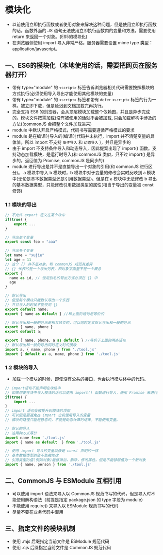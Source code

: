 # 模块化

* 以前使用立即执行函数或者使用对象来解决这种问题，但是使用立即执行函数的话，函数外面的 JS 语句无法使用立即执行函数内的变量和方法。需要使用 return 来返回一个对象。(ES5的模块化)
* 在浏览器侧使用 import 导入非常严格，服务器需要设置 mime type 类型：application/javascript。

## 一、ES6的模块化（本地使用的话，需要把网页在服务器打开）

* 带有 type="module" 的 `<script>` 标签告诉浏览器相关代码需要按照模块的方式执行(必须使用导入导出才能使用其他模块的变量)
* 带有 type="module" 的 `<script>` 标签和带有 `defer` `<script>` 标签的行为一样。被立即下载，但是延迟到文档加载完再执行。
* 完全支持 ES6 的浏览器，会从顶层模块加载整个依赖图，并且是异步完成的。模块文件按需加载(没有被使用的话就不会被加载, 只会加载解构中涉及的方法)(commonJS 会把整个文件加载进来)
* module 中默认开启严格模式，代码书写需要遵循严格模式的要求
* module 是在编译时导入的(编译时代码并未执行，import 并不清楚变量的具体值。所以 import 不支持 `条件导入` 和 `动态导入` )，并且是异步的
* 由于 import 不支持条件导入和动态导入，因此提案出现了 import() 函数。支持动态加载模块，是运行时导入(和 commonJS 类似，只不过 import() 是异步的，返回值为 Promise, commonJS 是同步的)
* module 进行导出是并不是直接导出一个对象的引用(和 commonJS 进行区分)。 a 模块中导入 b 模块时，b 模块中对于变量的修改会实时反映到 a 模块中(无论是基本数据类型还是引用数据类型)。但是在 a 模块中无法修改 b 导出的基本数据类型，只能修改引用数据类型的属性(相当于导出的变量被 const 修饰)

### 1.1 模块的导出

```js
// 不允许 export 定义在某个块中
if(true) {
    export ...
}

// 导出单个变量
export const foo = "aaa"

// 导出多个变量
let name = "xujie"
let age = 11
// 这个 {} 并不是对象，和 commonJS 规范有差异
// {} 代表的是一个导出列表，和对象字面量不是一个概念
export {
  name as id, // 使用别名的导出方式必须在 {} 中
  age
}

// 默认导出
// 但是每个模块只能默认导出一个东西
// 并且导入的时候不能使用 {}
export default name;
export { name as default } //和上面的语句是等价的

// 默认导出和一般的导出是相互独立的，可以同时定义默认导出和一般的导出
export { name, phone }
export default a;

export { name, phone, a as default } //等价于上面的两条语句
// 默认导出和一般的导出同时定义时的接收
import a, { name, phone } from './tool.js'
import { default as a, name, phone } from './tool.js'
```

### 1.2 模块的导入

* 加载一个模块的时候，即使没有公共的接口，也会执行模块体中的代码。

```js
// import语句不能声明在块级中
// 如果想要在块中导入模块的话可以使用 import() 函数进行导入，使用 Promise 来进行后续处理
if(true) {
    import ...
}
// import 语句会被提升到模块的顶部
// 可以但是要避免在 import 之前使用导入的变量
// 模块的路径只能是静态的，不能是动态计算的结果，不能使用变量。

// 默认的导入
// 这两种方式等价
import name from './tool.js'
import { name as default  } from './tool.js'

// 使用 import 导入的变量就像是 const 声明的一样
// 基本数据类型的值不能被修改
// 引用类型的值(例如对象)能够添加，删除，修改属性。但是不能够赋值为一个新对象
import { name, person } from './tool.js'
```

## 二、CommonJS 与 ESModule 互相引用

* 可以使用 import 语法来导入以 CommonJS 规范书写的代码，但是导入时不能使用解构语法（前提是指定 package.json 的 type 字段为 module）
* 不能使用 require() 来导入以 ESModule 规范书写的代码
* 尽量不要在业务代码中混用

## 三、指定文件的模块机制

* 使用 .mjs 后缀指定当前文件是 ESModule 规范代码
* 使用 .cjs 后缀指定当前文件是 CommonJS 规范代码
